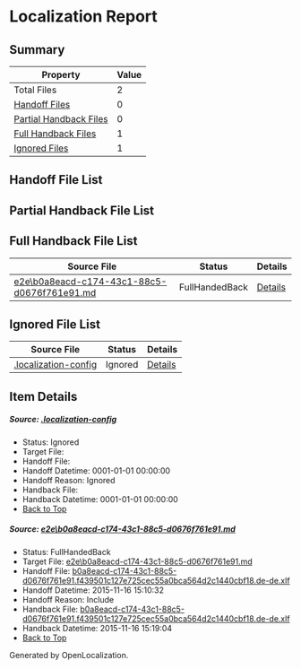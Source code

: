# <a name='report-top'></a> Localization Report

## Summary
 Property | Value 
 -------- | ----- 
 Total Files | 2
[ Handoff Files ](#handoff-list)| 0
[ Partial Handback Files ](#partial-handback-list)| 0
[ Full Handback Files ](#full-handback-list)| 1
[ Ignored Files ](#ignored-list)| 1

## <a name='handoff-list'></a> Handoff File List

## <a name='partial-handback-list'></a> Partial Handback File List

## <a name='handback-list'></a> Full Handback File List
 Source File | Status | Details 
 ----------- | ------ | ------- 
 [e2e\b0a8eacd-c174-43c1-88c5-d0676f761e91.md](https://github.com/OpenLocalizationTest/oltest/blob/6552bd56dc35f9b4fc57c8ff7170cd34a8a9f9c8/e2e/b0a8eacd-c174-43c1-88c5-d0676f761e91.md) | FullHandedBack | [Details](#e81fb7baa094735050b65eb4b7fdb3d4399635d61)

## <a name='ignored-list'></a> Ignored File List
 Source File | Status | Details 
 ----------- | ------ | ------- 
 [.localization-config](https://github.com/OpenLocalizationTest/oltest/blob/6552bd56dc35f9b4fc57c8ff7170cd34a8a9f9c8/.localization-config) | Ignored | [Details](#048a0e657b81f2e30d1cbef1ba533f0de3ca11c40)

## Item Details
##### <a name='048a0e657b81f2e30d1cbef1ba533f0de3ca11c40'></a> Source: [.localization-config](https://github.com/OpenLocalizationTest/oltest/blob/6552bd56dc35f9b4fc57c8ff7170cd34a8a9f9c8/.localization-config)
* Status: Ignored
* Target File: 
* Handoff File: 
* Handoff Datetime: 0001-01-01 00:00:00
* Handoff Reason: Ignored
* Handback File: 
* Handback Datetime: 0001-01-01 00:00:00
* [Back to Top](#report-top)

##### <a name='e81fb7baa094735050b65eb4b7fdb3d4399635d61'></a> Source: [e2e\b0a8eacd-c174-43c1-88c5-d0676f761e91.md](https://github.com/OpenLocalizationTest/oltest/blob/6552bd56dc35f9b4fc57c8ff7170cd34a8a9f9c8/e2e/b0a8eacd-c174-43c1-88c5-d0676f761e91.md)
* Status: FullHandedBack
* Target File: [e2e\b0a8eacd-c174-43c1-88c5-d0676f761e91.md](https://github.com/OpenLocalizationTestOrg/oltest.de-de/blob/5a87dbabdc905649a73e818a96934827b7e1dc11/e2e/b0a8eacd-c174-43c1-88c5-d0676f761e91.md)
* Handoff File: [b0a8eacd-c174-43c1-88c5-d0676f761e91.f439501c127e725cec55a0bca564d2c1440cbf18.de-de.xlf](https://github.com/OpenLocalizationTestOrg/olhandoff/blob/4834bb0878b94d08ccfb17c8fc157d0aeb52ec3a/ol-handoff/OpenLocalizationTestOrg/oltest.de-de/yanz/b0a8eacd-c174-43c1-88c5-d0676f761e91.f439501c127e725cec55a0bca564d2c1440cbf18.de-de.xlf)
* Handoff Datetime: 2015-11-16 15:10:32
* Handoff Reason: Include
* Handback File: [b0a8eacd-c174-43c1-88c5-d0676f761e91.f439501c127e725cec55a0bca564d2c1440cbf18.de-de.xlf](https://github.com/OpenLocalizationTestOrg/olhandback/blob/9d7315ea6ee31ef45e4f83d6083720a827213500/ol-handback/OpenLocalizationTestOrg/oltest.de-de/yanz/b0a8eacd-c174-43c1-88c5-d0676f761e91.f439501c127e725cec55a0bca564d2c1440cbf18.de-de.xlf)
* Handback Datetime: 2015-11-16 15:19:04
* [Back to Top](#report-top)


Generated by OpenLocalization.
